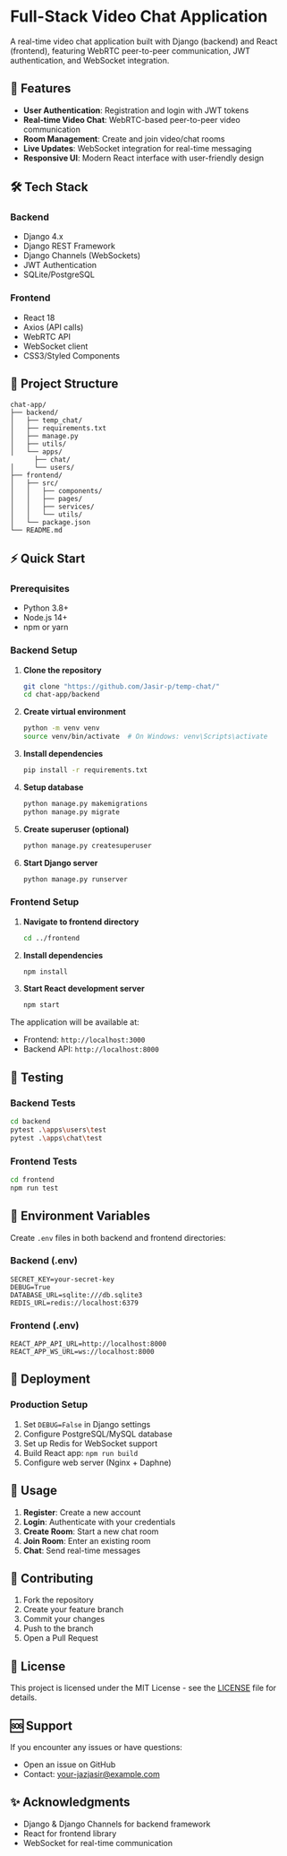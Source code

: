 # Full-Stack Video Chat Application

A real-time video chat application built with Django (backend) and React (frontend), featuring WebRTC peer-to-peer communication, JWT authentication, and WebSocket integration.

## 🚀 Features

- **User Authentication**: Registration and login with JWT tokens
- **Real-time Video Chat**: WebRTC-based peer-to-peer video communication
- **Room Management**: Create and join video/chat rooms
- **Live Updates**: WebSocket integration for real-time messaging
- **Responsive UI**: Modern React interface with user-friendly design

## 🛠️ Tech Stack

### Backend
- Django 4.x
- Django REST Framework
- Django Channels (WebSockets)
- JWT Authentication
- SQLite/PostgreSQL

### Frontend
- React 18
- Axios (API calls)
- WebRTC API
- WebSocket client
- CSS3/Styled Components

## 📁 Project Structure

```
chat-app/
├── backend/
│   ├── temp_chat/
│   ├── requirements.txt
│   ├── manage.py
│   ├── utils/
│   └── apps/
      ├── chat/
│     └── users/
├── frontend/
│   ├── src/
│   │   ├── components/
│   │   ├── pages/
│   │   ├── services/
│   │   └── utils/
│   └── package.json
└── README.md
```

## ⚡ Quick Start

### Prerequisites
- Python 3.8+
- Node.js 14+
- npm or yarn

### Backend Setup

1. **Clone the repository**
   ```bash
   git clone "https://github.com/Jasir-p/temp-chat/"
   cd chat-app/backend
   ```

2. **Create virtual environment**
   ```bash
   python -m venv venv
   source venv/bin/activate  # On Windows: venv\Scripts\activate
   ```

3. **Install dependencies**
   ```bash
   pip install -r requirements.txt
   ```

4. **Setup database**
   ```bash
   python manage.py makemigrations
   python manage.py migrate
   ```

5. **Create superuser (optional)**
   ```bash
   python manage.py createsuperuser
   ```

6. **Start Django server**
   ```bash
   python manage.py runserver
   ```

### Frontend Setup

1. **Navigate to frontend directory**
   ```bash
   cd ../frontend
   ```

2. **Install dependencies**
   ```bash
   npm install
   ```

3. **Start React development server**
   ```bash
   npm start
   ```

The application will be available at:
- Frontend: `http://localhost:3000`
- Backend API: `http://localhost:8000`

## 🧪 Testing

### Backend Tests
```bash
cd backend
pytest .\apps\users\test
pytest .\apps\chat\test
```

### Frontend Tests
```bash
cd frontend
npm run test
```

## 📝 Environment Variables

Create `.env` files in both backend and frontend directories:

### Backend (.env)
```
SECRET_KEY=your-secret-key
DEBUG=True
DATABASE_URL=sqlite:///db.sqlite3
REDIS_URL=redis://localhost:6379
```

### Frontend (.env)
```
REACT_APP_API_URL=http://localhost:8000
REACT_APP_WS_URL=ws://localhost:8000
```

## 🚀 Deployment

### Production Setup
1. Set `DEBUG=False` in Django settings
2. Configure PostgreSQL/MySQL database
3. Set up Redis for WebSocket support
4. Build React app: `npm run build`
5. Configure web server (Nginx + Daphne)

## 📖 Usage

1. **Register**: Create a new account
2. **Login**: Authenticate with your credentials
3. **Create Room**: Start a new chat room
4. **Join Room**: Enter an existing room
5. **Chat**: Send real-time messages

## 🤝 Contributing

1. Fork the repository
2. Create your feature branch 
3. Commit your changes
4. Push to the branch 
5. Open a Pull Request

## 📄 License

This project is licensed under the MIT License - see the [LICENSE](LICENSE) file for details.

## 🆘 Support

If you encounter any issues or have questions:
- Open an issue on GitHub
- Contact: your-jazjasir@example.com

## ✨ Acknowledgments

- Django & Django Channels for backend framework
- React for frontend library
- WebSocket for real-time communication
